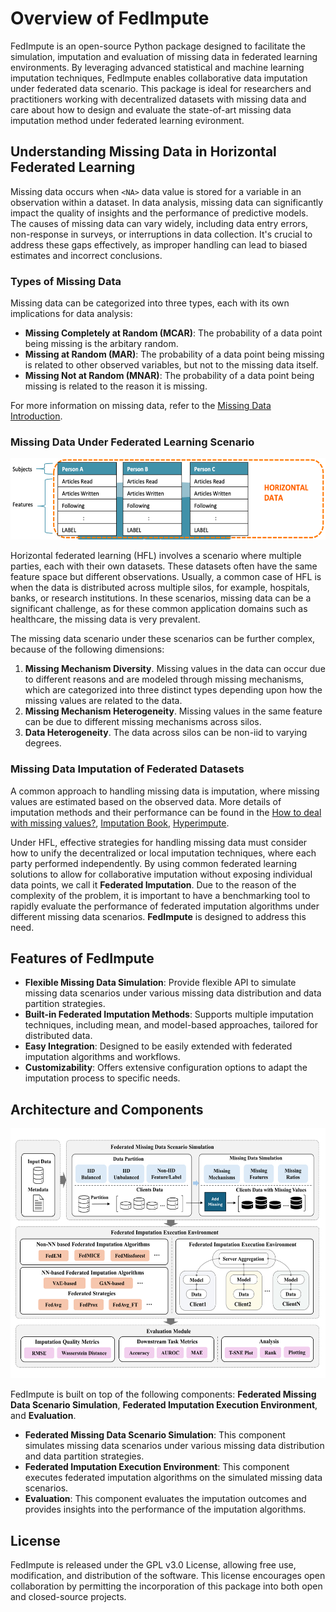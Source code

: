 # Overview of FedImpute

FedImpute is an open-source Python package designed to facilitate the simulation, imputation and evaluation of missing data 
in federated learning environments. 
By leveraging advanced statistical and machine learning imputation techniques, 
FedImpute enables collaborative data imputation under federated data scenario. 
This package is ideal for researchers and practitioners working with decentralized datasets with missing data and care about how to
design and evaluate the state-of-art missing data imputation method under federated learning evironment.

## Understanding Missing Data in Horizontal Federated Learning

Missing data occurs when `<NA>` data value is stored for a variable in an observation within a dataset. 
In data analysis, missing data can significantly impact the quality of insights and the performance of predictive models. 
The causes of missing data can vary widely, including data entry errors, non-response in surveys, or interruptions in data collection. 
It's crucial to address these gaps effectively, as improper handling can lead to biased estimates and incorrect conclusions.

### Types of Missing Data
Missing data can be categorized into three types, each with its own implications for data analysis:

- **Missing Completely at Random (MCAR)**: The probability of a data point being missing is the arbitary random.
- **Missing at Random (MAR)**: The probability of a data point being missing is related to other observed variables, but not to the missing data itself.
- **Missing Not at Random (MNAR)**: The probability of a data point being missing is related to the reason it is missing.

For more information on missing data, refer to the [Missing Data Introduction](https://stefvanbuuren.name/fimd/ch-introduction.html).

### Missing Data Under Federated Learning Scenario

<img src="../img/hfl.png" width="600" height="130">

Horizontal federated learning (HFL) involves a scenario where multiple parties, each with their own datasets. 
These datasets often have the same feature space but different observations. Usually, a common case of HFL is when the data is distributed across multiple silos, 
for example, hospitals, banks, or research institutions. In these scenarios, missing data can be a significant challenge, as for these common application domains such as healthcare, the missing data is very prevalent.

The missing data scenario under these scenarios can be further complex, because of the following dimensions:

1. **Missing Mechanism Diversity**.  Missing values in the data can occur due to different reasons and are modeled through missing mechanisms, which are categorized into three distinct types depending upon how the missing values are related to the data.
2. **Missing Mechanism Heterogeneity**. Missing values in the same feature can be due to different missing mechanisms across silos.
3. **Data Heterogeneity**. The data across silos can be non-iid to varying degrees. 

### Missing Data Imputation of Federated Datasets

A common approach to handling missing data is imputation, where missing values are estimated based on the observed data. 
More details of imputation methods and their performance can be found in the [How to deal with missing values?](https://rmisstastic.netlify.app/workflows/), [Imputation Book](https://stefvanbuuren.name/fimd/ch-practice.html), [Hyperimpute](https://github.com/vanderschaarlab/hyperimpute).

Under HFL, effective strategies for handling missing data must consider how to unify the decentralized or local imputation techniques, where each party performed independently. By using common federated learning solutions to allow for collaborative imputation without exposing individual data points, we call it **Federated Imputation**.
Due to the reason of the complexity of the problem, it is important to have a benchmarking tool to rapidly evaluate the performance of federated imputation algorithms under different missing data scenarios. **FedImpute** is designed to address this need.


## Features of FedImpute
* **Flexible Missing Data Simulation**: Provide flexible API to simulate missing data scenarios under various missing data distribution and data partition strategies.
* **Built-in Federated Imputation Methods**: Supports multiple imputation techniques, including mean, and model-based approaches, 
tailored for distributed data.
* **Easy Integration**: Designed to be easily extended with federated imputation algorithms and workflows.
* **Customizability**: Offers extensive configuration options to adapt the imputation process to specific needs.

## Architecture and Components
<img src="../img/fedimpute.png" width="600" height="400">

FedImpute is built on top of the following components: **Federated Missing Data Scenario Simulation**, **Federated Imputation Execution Environment**, and **Evaluation**.

* **Federated Missing Data Scenario Simulation**: This component simulates missing data scenarios under various missing data distribution and data partition strategies.
* **Federated Imputation Execution Environment**: This component executes federated imputation algorithms on the simulated missing data scenarios.
* **Evaluation**: This component evaluates the imputation outcomes and provides insights into the performance of the imputation algorithms.


## License
FedImpute is released under the GPL v3.0 License, allowing free use, modification, and distribution of the software. 
This license encourages open collaboration by permitting the incorporation of this package into both open and closed-source projects.
